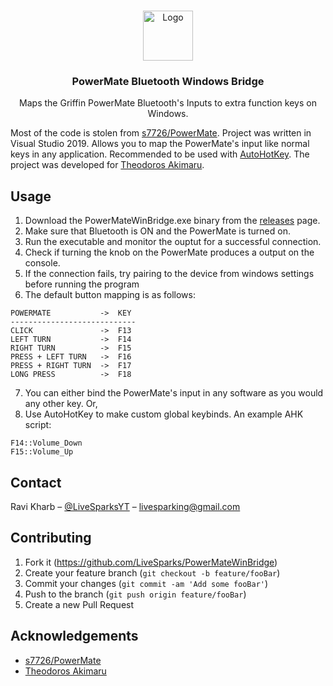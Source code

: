 <!-- PROJECT LOGO -->
<br />
<p align="center">
  <a href="https://github.com/LiveSparks/PowerMateWinBridge">
    <img src="PowerMateWinBridge/dial_knob.ico" alt="Logo" width="80" height="80">
  </a>

  <h3 align="center">PowerMate Bluetooth Windows Bridge</h3>

  <p align="center">
    Maps the Griffin PowerMate Bluetooth's Inputs to extra function keys on Windows.
  </p>
</p>

Most of the code is stolen from [s7726/PowerMate](https://github.com/s7726/PowerMate). Project was written in Visual Studio 2019. Allows you to map the PowerMate's input like normal keys in any application. Recommended to be used with [AutoHotKey](https://www.autohotkey.com/).
The project was developed for [Theodoros Akimaru](theodorosakimaru@gmail.com).

## Usage

1. Download the PowerMateWinBridge.exe binary from the [releases](https://github.com/LiveSparks/PowerMateWinBridge/releases) page.
2. Make sure that Bluetooth is ON and the PowerMate is turned on.
3. Run the executable and monitor the ouptut for a successful connection.
4. Check if turning the knob on the PowerMate produces a output on the console.
5. If the connection fails, try pairing to the device from windows settings before running the program
6. The default button mapping is as follows:
```
POWERMATE           ->  KEY
----------------------------
CLICK               ->  F13
LEFT TURN           ->  F14
RIGHT TURN          ->  F15
PRESS + LEFT TURN   ->  F16
PRESS + RIGHT TURN  ->  F17
LONG PRESS          ->  F18
```
7. You can either bind the PowerMate's input in any software as you would any other key. Or,
8. Use AutoHotKey to make custom global keybinds. An example AHK script:
```ahk
F14::Volume_Down
F15::Volume_Up
```

## Contact

Ravi Kharb – [@LiveSparksYT](https://twitter.com/LiveSparksYT) – livesparking@gmail.com

## Contributing

1. Fork it (https://github.com/LiveSparks/PowerMateWinBridge)
2. Create your feature branch (`git checkout -b feature/fooBar`)
3. Commit your changes (`git commit -am 'Add some fooBar'`)
4. Push to the branch (`git push origin feature/fooBar`)
5. Create a new Pull Request

<!-- ACKNOWLEDGEMENTS -->
## Acknowledgements
* [s7726/PowerMate](https://github.com/s7726/PowerMate)
* [Theodoros Akimaru](theodorosakimaru@gmail.com)